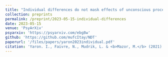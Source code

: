 ```yaml
---
title: "Individual differences do not mask effects of unconscious processing"
collection: preprints
permalink: /preprint/2023-05-15-individual-differences
date: 2023-05-15
venue: 'PsyArXiv'
psyarxiv: 'https://psyarxiv.com/ebg8w'
github: 'https://github.com/mufcItay/NDT'
paperurl: '/files/papers/yaron2023individual.pdf'
citation: 'Yaron. I., Faivre, N., Mudrik, L. & <b>Mazor, M.</b> (2021). Individual differences do not mask effects of unconscious processing.'
---
```

